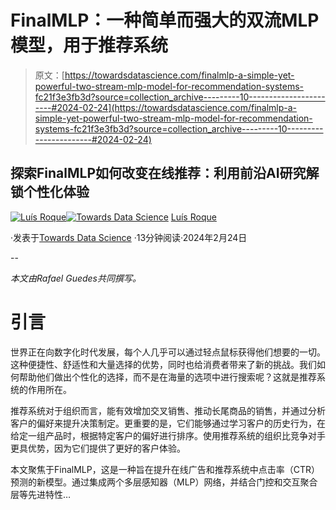 # FinalMLP：一种简单而强大的双流MLP模型，用于推荐系统

> 原文：[https://towardsdatascience.com/finalmlp-a-simple-yet-powerful-two-stream-mlp-model-for-recommendation-systems-fc21f3e3fb3d?source=collection_archive---------10-----------------------#2024-02-24](https://towardsdatascience.com/finalmlp-a-simple-yet-powerful-two-stream-mlp-model-for-recommendation-systems-fc21f3e3fb3d?source=collection_archive---------10-----------------------#2024-02-24)

## 探索FinalMLP如何改变在线推荐：利用前沿AI研究解锁个性化体验

[](https://medium.com/@luisroque?source=post_page---byline--fc21f3e3fb3d--------------------------------)[![Luís Roque](../Images/e281d470b403375ba3c6f521b1ccf915.png)](https://medium.com/@luisroque?source=post_page---byline--fc21f3e3fb3d--------------------------------)[](https://towardsdatascience.com/?source=post_page---byline--fc21f3e3fb3d--------------------------------)[![Towards Data Science](../Images/a6ff2676ffcc0c7aad8aaf1d79379785.png)](https://towardsdatascience.com/?source=post_page---byline--fc21f3e3fb3d--------------------------------) [Luís Roque](https://medium.com/@luisroque?source=post_page---byline--fc21f3e3fb3d--------------------------------)

·发表于[Towards Data Science](https://towardsdatascience.com/?source=post_page---byline--fc21f3e3fb3d--------------------------------) ·13分钟阅读·2024年2月24日

--

*本文由Rafael Guedes共同撰写。*

# 引言

世界正在向数字化时代发展，每个人几乎可以通过轻点鼠标获得他们想要的一切。这种便捷性、舒适性和大量选择的优势，同时也给消费者带来了新的挑战。我们如何帮助他们做出个性化的选择，而不是在海量的选项中进行搜索呢？这就是推荐系统的作用所在。

推荐系统对于组织而言，能有效增加交叉销售、推动长尾商品的销售，并通过分析客户的偏好来提升决策制定。更重要的是，它们能够通过学习客户的历史行为，在给定一组产品时，根据特定客户的偏好进行排序。使用推荐系统的组织比竞争对手更具优势，因为它们提供了更好的客户体验。

本文聚焦于FinalMLP，这是一种旨在提升在线广告和推荐系统中点击率（CTR）预测的新模型。通过集成两个多层感知器（MLP）网络，并结合门控和交互聚合层等先进特性…
